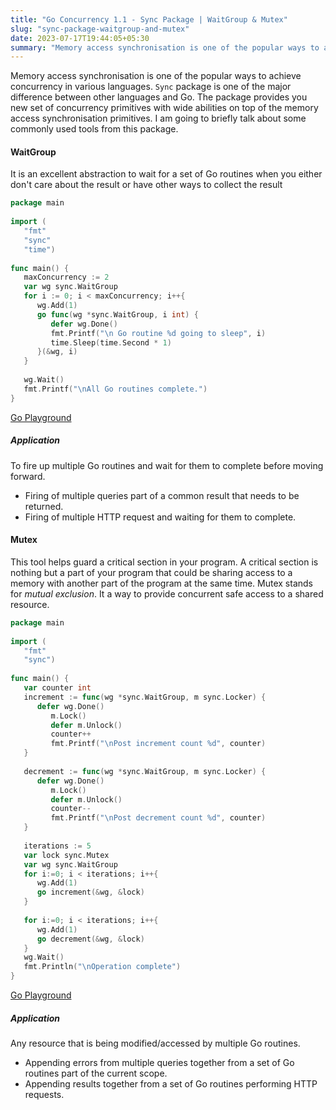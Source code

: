 ```yaml
---
title: "Go Concurrency 1.1 - Sync Package | WaitGroup & Mutex"
slug: "sync-package-waitgroup-and-mutex"
date: 2023-07-17T19:44:05+05:30
summary: "Memory access synchronisation is one of the popular ways to achieve concurrency in various languages. `Sync` package is one of the major difference between these languages and Go. The package provides you new set of concurrency primitives with wide abilities on top of the memory access synchronisation primitives. I am going to briefly talk about some commonly used tools from this package."
---
```

Memory access synchronisation is one of the popular ways to achieve concurrency in various languages. `Sync` package is one of the major difference between other languages and Go. The package provides you new set of concurrency primitives with wide abilities on top of the memory access synchronisation primitives. I am going to briefly talk about some commonly used tools from this package.
#### WaitGroup
It is an excellent abstraction to wait for a set of Go routines when you either don't care about the result or have other ways to collect the result
```Go
package main  
  
import (  
   "fmt"  
   "sync"   
   "time")  
  
func main() {  
   maxConcurrency := 2  
   var wg sync.WaitGroup  
   for i := 0; i < maxConcurrency; i++{  
      wg.Add(1)  
      go func(wg *sync.WaitGroup, i int) {  
         defer wg.Done()  
         fmt.Printf("\n Go routine %d going to sleep", i)  
         time.Sleep(time.Second * 1)  
      }(&wg, i)  
   }  
  
   wg.Wait()  
   fmt.Printf("\nAll Go routines complete.")  
}
```

[Go Playground](https://go.dev/play/p/PHY10Dbx4n9)

##### Application
To fire up multiple Go routines and wait for them to complete before moving forward.
- Firing of multiple queries part of a common result that needs to be returned.
- Firing of multiple HTTP request and waiting for them to complete.

#### Mutex
This tool helps guard a critical section in your program. A critical section is nothing but a part of your program that could be sharing access to a memory with another part of the program at the same time. Mutex stands for _mutual exclusion_. It a way to provide concurrent safe access to a shared resource.

```Go  
package main  
  
import (  
   "fmt"  
   "sync")  
  
func main() {  
   var counter int  
   increment := func(wg *sync.WaitGroup, m sync.Locker) {  
      defer wg.Done()  
         m.Lock()  
         defer m.Unlock()  
         counter++  
         fmt.Printf("\nPost increment count %d", counter)  
   }  
  
   decrement := func(wg *sync.WaitGroup, m sync.Locker) {  
      defer wg.Done()  
         m.Lock()  
         defer m.Unlock()  
         counter--  
         fmt.Printf("\nPost decrement count %d", counter)  
   }  
  
   iterations := 5  
   var lock sync.Mutex  
   var wg sync.WaitGroup  
   for i:=0; i < iterations; i++{  
      wg.Add(1)  
      go increment(&wg, &lock)  
   }  
  
   for i:=0; i < iterations; i++{  
      wg.Add(1)  
      go decrement(&wg, &lock)  
   }  
   wg.Wait()  
   fmt.Println("\nOperation complete")  
}
```

[Go Playground](https://go.dev/play/p/4ULKz0YJ00p)

##### Application
Any resource that is being modified/accessed by multiple Go routines.
- Appending errors from multiple queries together from a set of Go routines part of the current scope.
- Appending results together from a set of Go routines performing HTTP requests.  
